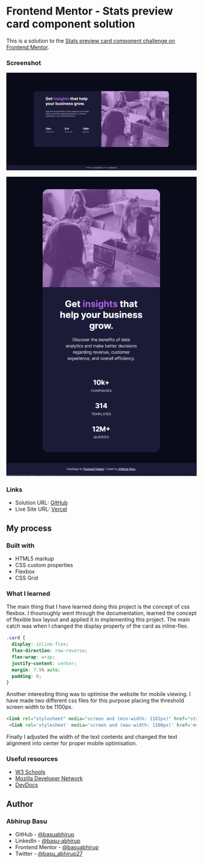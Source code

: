 # Frontend Mentor - Stats preview card component solution

This is a solution to the [Stats preview card component challenge on Frontend Mentor](https://www.frontendmentor.io/challenges/stats-preview-card-component-8JqbgoU62).


### Screenshot

![Final Solution for Desktop  Screenshot](./design/final-screenshot.png)

![Final Solution for Mobile - Screenshot](./design/final-screenshot-mobile.png)



### Links

- Solution URL: [GitHub](https://github.com/basuabhirup/stats-preview-card)
- Live Site URL: [Vercel](https://stats-preview-card-basuabhirup.vercel.app/)

## My process

### Built with

- HTML5 markup
- CSS custom properties
- Flexbox
- CSS Grid


### What I learned

The main thing that I have learned doing this project is the concept of css flexbox. I thouroughly went through the documentation, learned the concept of flexible box layout and applied it in implementing this project. The main catch was when I changed the display property of the card as inline-flex.


```css
.card {
  display: inline-flex;
  flex-direction: row-reverse;
  flex-wrap: wrap;
  justify-content: center;
  margin: 7.5% auto;
  padding: 0;
}
```
Another interesting thing was to optimise the website for mobile viewing. I have made two different css files for this purpose placing the threshold screen width to be 1100px.

```html
<link rel="stylesheet" media="screen and (min-width: 1101px)" href="styles.css" type="text/css"  />
 <link rel='stylesheet' media='screen and (max-width: 1100px)' href='mstyles.css' type='text/css' />
```

Finally I adjusted the width of the text contents and changed the text alignment into center for proper mobile optimisation.

### Useful resources

- [W3 Schools](https://www.w3schools.com/cssref/default.asp) 
- [Mozilla Developer Network](https://developer.mozilla.org/en-US/docs/Learn) 
- [DevDocs](https://devdocs.io/css/)


## Author

### __Abhirup Basu__

- GitHub - [@basuabhirup](https://github.com/basuabhirup)
- LinkedIn - [@basu-abhirup](https://www.linkedin.com/in/basu-abhirup/)
- Frontend Mentor - [@basuabhirup](https://www.frontendmentor.io/profile/basuabhirup)
- Twitter - [@basu_abhirup27](https://www.twitter.com/basu_abhirup27)

